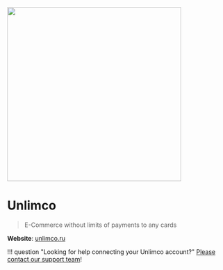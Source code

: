 <img src="https://static.openfintech.io/payment_providers/unlimco/logo.svg?w=400" width="400px" >

# Unlimco

> E-Commerce without limits of payments to any cards

**Website**: [unlimco.ru](https://unlimco.ru/)

!!! question "Looking for help connecting your Unlimco account?"
    <!--email_off-->[Please contact our support team](mailto:{{custom.support_email}})<!--/email_off-->!
